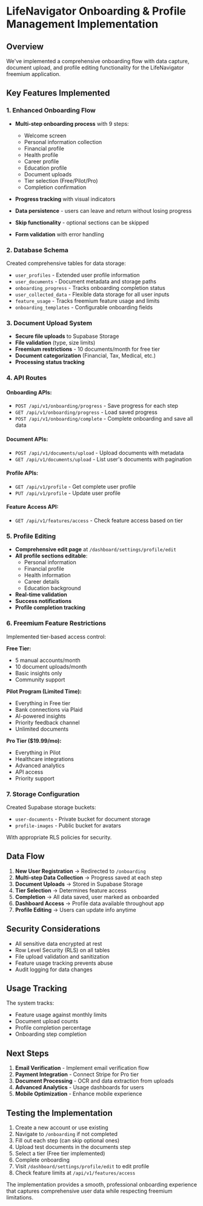 # LifeNavigator Onboarding & Profile Management Implementation

## Overview
We've implemented a comprehensive onboarding flow with data capture, document upload, and profile editing functionality for the LifeNavigator freemium application.

## Key Features Implemented

### 1. Enhanced Onboarding Flow
- **Multi-step onboarding process** with 9 steps:
  - Welcome screen
  - Personal information collection
  - Financial profile
  - Health profile  
  - Career profile
  - Education profile
  - Document uploads
  - Tier selection (Free/Pilot/Pro)
  - Completion confirmation

- **Progress tracking** with visual indicators
- **Data persistence** - users can leave and return without losing progress
- **Skip functionality** - optional sections can be skipped
- **Form validation** with error handling

### 2. Database Schema
Created comprehensive tables for data storage:

- `user_profiles` - Extended user profile information
- `user_documents` - Document metadata and storage paths
- `onboarding_progress` - Tracks onboarding completion status
- `user_collected_data` - Flexible data storage for all user inputs
- `feature_usage` - Tracks freemium feature usage and limits
- `onboarding_templates` - Configurable onboarding fields

### 3. Document Upload System
- **Secure file uploads** to Supabase Storage
- **File validation** (type, size limits)
- **Freemium restrictions** - 10 documents/month for free tier
- **Document categorization** (Financial, Tax, Medical, etc.)
- **Processing status tracking**

### 4. API Routes

#### Onboarding APIs:
- `POST /api/v1/onboarding/progress` - Save progress for each step
- `GET /api/v1/onboarding/progress` - Load saved progress
- `POST /api/v1/onboarding/complete` - Complete onboarding and save all data

#### Document APIs:
- `POST /api/v1/documents/upload` - Upload documents with metadata
- `GET /api/v1/documents/upload` - List user's documents with pagination

#### Profile APIs:
- `GET /api/v1/profile` - Get complete user profile
- `PUT /api/v1/profile` - Update user profile

#### Feature Access API:
- `GET /api/v1/features/access` - Check feature access based on tier

### 5. Profile Editing
- **Comprehensive edit page** at `/dashboard/settings/profile/edit`
- **All profile sections editable**:
  - Personal information
  - Financial profile
  - Health information
  - Career details
  - Education background
- **Real-time validation**
- **Success notifications**
- **Profile completion tracking**

### 6. Freemium Feature Restrictions

Implemented tier-based access control:

**Free Tier:**
- 5 manual accounts/month
- 10 document uploads/month
- Basic insights only
- Community support

**Pilot Program (Limited Time):**
- Everything in Free tier
- Bank connections via Plaid
- AI-powered insights
- Priority feedback channel
- Unlimited documents

**Pro Tier ($19.99/mo):**
- Everything in Pilot
- Healthcare integrations
- Advanced analytics
- API access
- Priority support

### 7. Storage Configuration
Created Supabase storage buckets:
- `user-documents` - Private bucket for document storage
- `profile-images` - Public bucket for avatars

With appropriate RLS policies for security.

## Data Flow

1. **New User Registration** → Redirected to `/onboarding`
2. **Multi-step Data Collection** → Progress saved at each step
3. **Document Uploads** → Stored in Supabase Storage
4. **Tier Selection** → Determines feature access
5. **Completion** → All data saved, user marked as onboarded
6. **Dashboard Access** → Profile data available throughout app
7. **Profile Editing** → Users can update info anytime

## Security Considerations

- All sensitive data encrypted at rest
- Row Level Security (RLS) on all tables
- File upload validation and sanitization
- Feature usage tracking prevents abuse
- Audit logging for data changes

## Usage Tracking

The system tracks:
- Feature usage against monthly limits
- Document upload counts
- Profile completion percentage
- Onboarding step completion

## Next Steps

1. **Email Verification** - Implement email verification flow
2. **Payment Integration** - Connect Stripe for Pro tier
3. **Document Processing** - OCR and data extraction from uploads
4. **Advanced Analytics** - Usage dashboards for users
5. **Mobile Optimization** - Enhance mobile experience

## Testing the Implementation

1. Create a new account or use existing
2. Navigate to `/onboarding` if not completed
3. Fill out each step (can skip optional ones)
4. Upload test documents in the documents step
5. Select a tier (Free tier implemented)
6. Complete onboarding
7. Visit `/dashboard/settings/profile/edit` to edit profile
8. Check feature limits at `/api/v1/features/access`

The implementation provides a smooth, professional onboarding experience that captures comprehensive user data while respecting freemium limitations.
